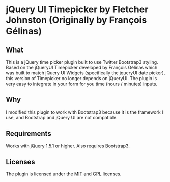 jQuery UI Timepicker by Fletcher Johnston
(Originally by François Gélinas)
========================================

What
----
This is a jQuery time picker plugin built to use Twitter Bootstrap3 styling.
Based on the jQueryUI Timepicker developed by François Gélinas which was built to match jQuery UI Widgets (specifically the jqueryUI date picker), this version of Timepicker no longer depends on jQueryUI. 
The plugin is very easy to integrate in your form for you time (hours / minutes) inputs.

Why
---
I modified this plugin to work with Bootstrap3 because it is the framework I use, and Bootstrap and jQuery UI are not compatible.

Requirements
------------
Works with jQuery 1.5.1 or higher.
Also requires Bootstrap3.

Licenses
--------
The plugin is licensed under the [MIT](https://github.com/fgelinas/timepicker/blob/master/MIT-LICENSE.txt) and [GPL](https://github.com/fgelinas/timepicker/blob/master/GPL-LICENSE.txt) licenses.
